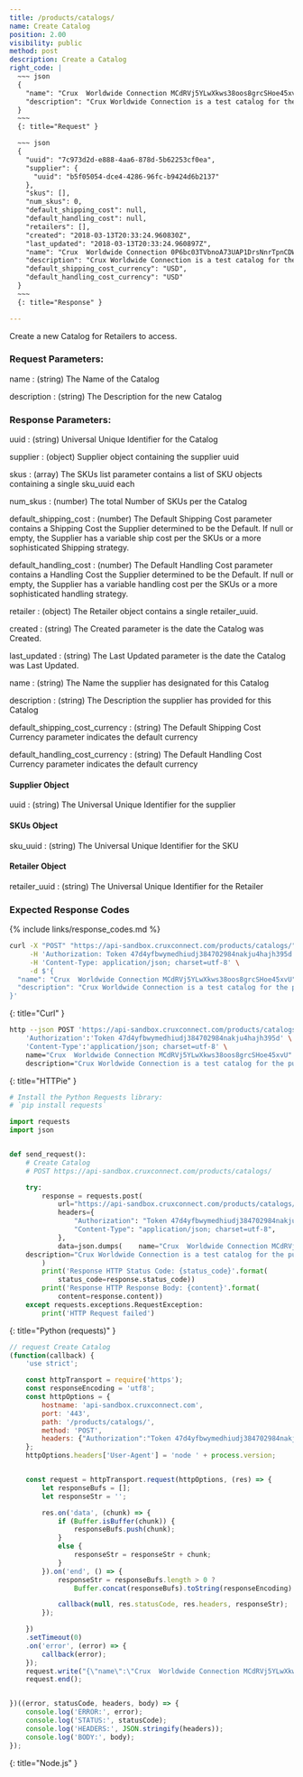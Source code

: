 ```yaml
---
title: /products/catalogs/
name: Create Catalog
position: 2.00
visibility: public
method: post
description: Create a Catalog
right_code: |
  ~~~ json
  {
    "name": "Crux  Worldwide Connection MCdRVj5YLwXkws38oos8grcSHoe45xvU",
    "description": "Crux Worldwide Connection is a test catalog for the purposes of testing"
  }
  ~~~
  {: title="Request" }

  ~~~ json
  {
    "uuid": "7c973d2d-e888-4aa6-878d-5b62253cf0ea",
    "supplier": {
      "uuid": "b5f05054-dce4-4286-96fc-b9424d6b2137"
    },
    "skus": [],
    "num_skus": 0,
    "default_shipping_cost": null,
    "default_handling_cost": null,
    "retailers": [],
    "created": "2018-03-13T20:33:24.960830Z",
    "last_updated": "2018-03-13T20:33:24.960897Z",
    "name": "Crux  Worldwide Connection 0P6bc03TVbnoA73UAP1DrsNnrTpnCDWR",
    "description": "Crux Worldwide Connection is a test catalog for the purposes of testing",
    "default_shipping_cost_currency": "USD",
    "default_handling_cost_currency": "USD"
  }
  ~~~
  {: title="Response" }

---
```

Create a new Catalog for Retailers to access.


### Request Parameters:

name
: (string) The Name of the Catalog

description
: (string) The Description for the new Catalog

### Response Parameters:

uuid
: (string) Universal Unique Identifier for the Catalog

supplier
: (object) Supplier object containing the supplier uuid

skus
: (array) The SKUs list parameter contains a list of SKU objects containing a single sku_uuid each

num_skus
: (number) The total Number of SKUs per the Catalog

default_shipping_cost
: (number) The Default Shipping Cost parameter contains a Shipping Cost the Supplier determined to be the Default. If null or empty, the Supplier has a variable ship cost per the SKUs or a more sophisticated Shipping strategy.

default_handling_cost
: (number) The Default Handling Cost parameter contains a Handling Cost the Supplier determined to be the Default. If null or empty, the Supplier has a variable handling cost per the SKUs or a more sophisticated handling strategy.

retailer
: (object) The Retailer object contains a single retailer_uuid.

created
: (string) The Created parameter is the date the Catalog was Created.

last_updated
: (string) The Last Updated parameter is the date the Catalog was Last Updated.

name
: (string) The Name the supplier has designated for this Catalog

description
: (string) The Description the supplier has provided for this Catalog

default_shipping_cost_currency
: (string) The Default Shipping Cost Currency parameter indicates the default currency

default_handling_cost_currency
: (string) The Default Handling Cost Currency parameter indicates the default currency


#### Supplier Object

uuid
: (string) The Universal Unique Identifier for the supplier

#### SKUs Object

sku_uuid
: (string) The Universal Unique Identifier for the SKU


#### Retailer Object

retailer_uuid
: (string) The Universal Unique Identifier for the Retailer

### Expected Response Codes

{% include links/response_codes.md %}


~~~ bash
curl -X "POST" "https://api-sandbox.cruxconnect.com/products/catalogs/" \
     -H 'Authorization: Token 47d4yfbwymedhiudj384702984nakju4hajh395d' \
     -H 'Content-Type: application/json; charset=utf-8' \
     -d $'{
  "name": "Crux  Worldwide Connection MCdRVj5YLwXkws38oos8grcSHoe45xvU",
  "description": "Crux Worldwide Connection is a test catalog for the purposes of testing"
}'

~~~
{: title="Curl" }

~~~ bash
http --json POST 'https://api-sandbox.cruxconnect.com/products/catalogs/' \
    'Authorization':'Token 47d4yfbwymedhiudj384702984nakju4hajh395d' \
    'Content-Type':'application/json; charset=utf-8' \
    name="Crux  Worldwide Connection MCdRVj5YLwXkws38oos8grcSHoe45xvU" \
    description="Crux Worldwide Connection is a test catalog for the purposes of testing"

~~~
{: title="HTTPie" }

~~~ python
# Install the Python Requests library:
# `pip install requests`

import requests
import json


def send_request():
    # Create Catalog
    # POST https://api-sandbox.cruxconnect.com/products/catalogs/

    try:
        response = requests.post(
            url="https://api-sandbox.cruxconnect.com/products/catalogs/",
            headers={
                "Authorization": "Token 47d4yfbwymedhiudj384702984nakju4hajh395d",
                "Content-Type": "application/json; charset=utf-8",
            },
            data=json.dumps(    name="Crux  Worldwide Connection MCdRVj5YLwXkws38oos8grcSHoe45xvU" \
    description="Crux Worldwide Connection is a test catalog for the purposes of testing")
        )
        print('Response HTTP Status Code: {status_code}'.format(
            status_code=response.status_code))
        print('Response HTTP Response Body: {content}'.format(
            content=response.content))
    except requests.exceptions.RequestException:
        print('HTTP Request failed')

~~~
{: title="Python (requests)" }

~~~ javascript
// request Create Catalog
(function(callback) {
    'use strict';

    const httpTransport = require('https');
    const responseEncoding = 'utf8';
    const httpOptions = {
        hostname: 'api-sandbox.cruxconnect.com',
        port: '443',
        path: '/products/catalogs/',
        method: 'POST',
        headers: {"Authorization":"Token 47d4yfbwymedhiudj384702984nakju4hajh395d","Content-Type":"application/json; charset=utf-8"}
    };
    httpOptions.headers['User-Agent'] = 'node ' + process.version;


    const request = httpTransport.request(httpOptions, (res) => {
        let responseBufs = [];
        let responseStr = '';

        res.on('data', (chunk) => {
            if (Buffer.isBuffer(chunk)) {
                responseBufs.push(chunk);
            }
            else {
                responseStr = responseStr + chunk;
            }
        }).on('end', () => {
            responseStr = responseBufs.length > 0 ?
                Buffer.concat(responseBufs).toString(responseEncoding) : responseStr;

            callback(null, res.statusCode, res.headers, responseStr);
        });

    })
    .setTimeout(0)
    .on('error', (error) => {
        callback(error);
    });
    request.write("{\"name\":\"Crux  Worldwide Connection MCdRVj5YLwXkws38oos8grcSHoe45xvU\",\"description\":\"Crux Worldwide Connection is a test catalog for the purposes of testing\"}")
    request.end();


})((error, statusCode, headers, body) => {
    console.log('ERROR:', error);
    console.log('STATUS:', statusCode);
    console.log('HEADERS:', JSON.stringify(headers));
    console.log('BODY:', body);
});

~~~
{: title="Node.js" }
